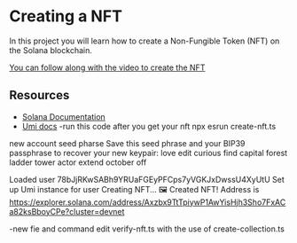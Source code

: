 # Creating a NFT

In this project you will learn how to create a Non-Fungible Token (NFT) on the Solana blockchain.

[You can follow along with the video to create the NFT](https://www.youtube.com/watch?v=amAq-WHAFs8&t=13752s)

## Resources

- [Solana Documentation](https://solana.com/docs)
- [Umi docs](https://developers.metaplex.com/umi/getting-started)
-run this code after you get your nft 
 npx esrun create-nft.ts


new account seed pharse
Save this seed phrase and your BIP39 passphrase to recover your new keypair:
love edit curious find capital forest ladder tower actor extend october off

Loaded user 78bJjRKwSABh9YRUaFGEyPFCps7yVGKJxDwssU4XyUtU
Set up Umi instance for user
Creating NFT...
🖼️ Created NFT! Address is https://explorer.solana.com/address/Axzbx9TtTpiywP1AwYisHjh3Sho7FxACa82ksBboyCPe?cluster=devnet


-new fie and command 
edit verify-nft.ts 
with the use of create-collection.ts

